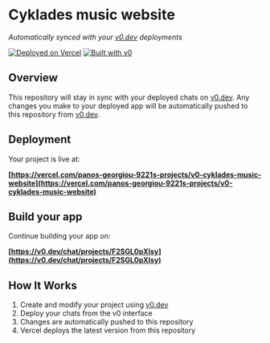 # Cyklades music website

*Automatically synced with your [v0.dev](https://v0.dev) deployments*

[![Deployed on Vercel](https://img.shields.io/badge/Deployed%20on-Vercel-black?style=for-the-badge&logo=vercel)](https://vercel.com/panos-georgiou-9221s-projects/v0-cyklades-music-website)
[![Built with v0](https://img.shields.io/badge/Built%20with-v0.dev-black?style=for-the-badge)](https://v0.dev/chat/projects/F2SGL0pXIsy)

## Overview

This repository will stay in sync with your deployed chats on [v0.dev](https://v0.dev).
Any changes you make to your deployed app will be automatically pushed to this repository from [v0.dev](https://v0.dev).

## Deployment

Your project is live at:

**[https://vercel.com/panos-georgiou-9221s-projects/v0-cyklades-music-website](https://vercel.com/panos-georgiou-9221s-projects/v0-cyklades-music-website)**

## Build your app

Continue building your app on:

**[https://v0.dev/chat/projects/F2SGL0pXIsy](https://v0.dev/chat/projects/F2SGL0pXIsy)**

## How It Works

1. Create and modify your project using [v0.dev](https://v0.dev)
2. Deploy your chats from the v0 interface
3. Changes are automatically pushed to this repository
4. Vercel deploys the latest version from this repository
